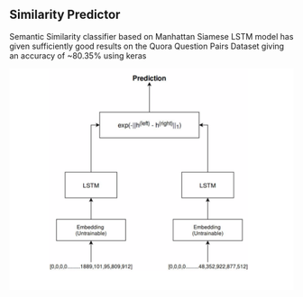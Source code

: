 ## Similarity Predictor

Semantic Similarity classifier based on Manhattan Siamese LSTM model has given sufficiently good results on the Quora Question Pairs Dataset giving an accuracy of ~​80.35% using keras


![MaLSTM](https://github.com/27pirateking/siamese-nets-for-semantic-similarity/blob/master/images/MaLSTM.png "MaLSTM")







